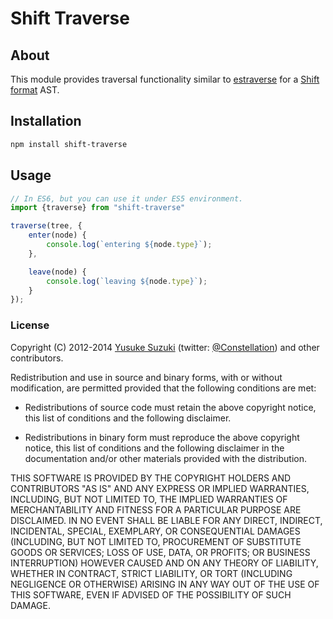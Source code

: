 Shift Traverse
==============


## About

This module provides traversal functionality similar to [estraverse](https://github.com/estools/estraverse) for a [Shift format](https://github.com/shapesecurity/shift-spec) AST.


<!--
## Status

[Stable](http://nodejs.org/api/documentation.html#documentation_stability_index).
-->

## Installation

```sh
npm install shift-traverse
```


## Usage

```js
// In ES6, but you can use it under ES5 environment.
import {traverse} from "shift-traverse"

traverse(tree, {
    enter(node) {
        console.log(`entering ${node.type}`);
    },

    leave(node) {
        console.log(`leaving ${node.type}`);
    }
});
```

### License

Copyright (C) 2012-2014 [Yusuke Suzuki](http://github.com/Constellation)
 (twitter: [@Constellation](http://twitter.com/Constellation)) and other contributors.

Redistribution and use in source and binary forms, with or without
modification, are permitted provided that the following conditions are met:

  * Redistributions of source code must retain the above copyright
    notice, this list of conditions and the following disclaimer.

  * Redistributions in binary form must reproduce the above copyright
    notice, this list of conditions and the following disclaimer in the
    documentation and/or other materials provided with the distribution.

THIS SOFTWARE IS PROVIDED BY THE COPYRIGHT HOLDERS AND CONTRIBUTORS "AS IS"
AND ANY EXPRESS OR IMPLIED WARRANTIES, INCLUDING, BUT NOT LIMITED TO, THE
IMPLIED WARRANTIES OF MERCHANTABILITY AND FITNESS FOR A PARTICULAR PURPOSE
ARE DISCLAIMED. IN NO EVENT SHALL <COPYRIGHT HOLDER> BE LIABLE FOR ANY
DIRECT, INDIRECT, INCIDENTAL, SPECIAL, EXEMPLARY, OR CONSEQUENTIAL DAMAGES
(INCLUDING, BUT NOT LIMITED TO, PROCUREMENT OF SUBSTITUTE GOODS OR SERVICES;
LOSS OF USE, DATA, OR PROFITS; OR BUSINESS INTERRUPTION) HOWEVER CAUSED AND
ON ANY THEORY OF LIABILITY, WHETHER IN CONTRACT, STRICT LIABILITY, OR TORT
(INCLUDING NEGLIGENCE OR OTHERWISE) ARISING IN ANY WAY OUT OF THE USE OF
THIS SOFTWARE, EVEN IF ADVISED OF THE POSSIBILITY OF SUCH DAMAGE.
